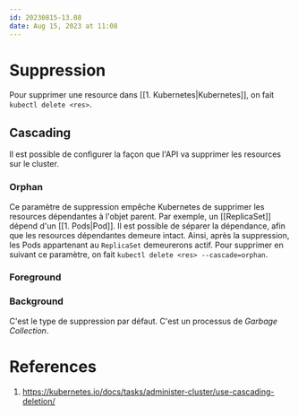 ```yaml
---
id: 20230815-13.08
date: Aug 15, 2023 at 11:08
---
```


# Suppression
Pour supprimer une resource dans [[1. Kubernetes|Kubernetes]], on fait `kubectl delete <res>`. 
## Cascading
Il est possible de configurer la façon que l'API va supprimer les resources sur le cluster.
### Orphan
Ce paramètre de suppression empêche Kubernetes de supprimer les resources dépendantes à l'objet parent. Par exemple, un [[ReplicaSet]] dépend d'un [[1. Pods|Pod]]. Il est possible de séparer la dépendance, afin que les resources dépendantes demeure intact. Ainsi, après la suppression, les Pods appartenant au `ReplicaSet` demeurerons actif.
Pour supprimer en suivant ce paramètre, on fait `kubectl delete <res> --cascade=orphan`.
### Foreground
### Background
C'est le type de suppression par défaut. C'est un processus de *Garbage Collection*.

# References
1. https://kubernetes.io/docs/tasks/administer-cluster/use-cascading-deletion/